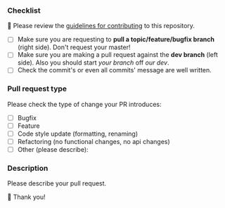 ### Checklist
🚨 Please review the [guidelines for contributing](https://github.com/imgios/minimalist#contributing) to this repository.

- [ ] Make sure you are requesting to **pull a topic/feature/bugfix branch** (right side). Don't request your master!
- [ ] Make sure you are making a pull request against the **dev branch** (left side). Also you should start *your branch* off *our dev*.
- [ ] Check the commit's or even all commits' message are well written.

### Pull request type
<!-- Please try to limit your pull request to one type, submit multiple pull requests if needed. --> 

Please check the type of change your PR introduces:
- [ ] Bugfix
- [ ] Feature
- [ ] Code style update (formatting, renaming)
- [ ] Refactoring (no functional changes, no api changes)
- [ ] Other (please describe): 

### Description
Please describe your pull request.

🖤 Thank you!
